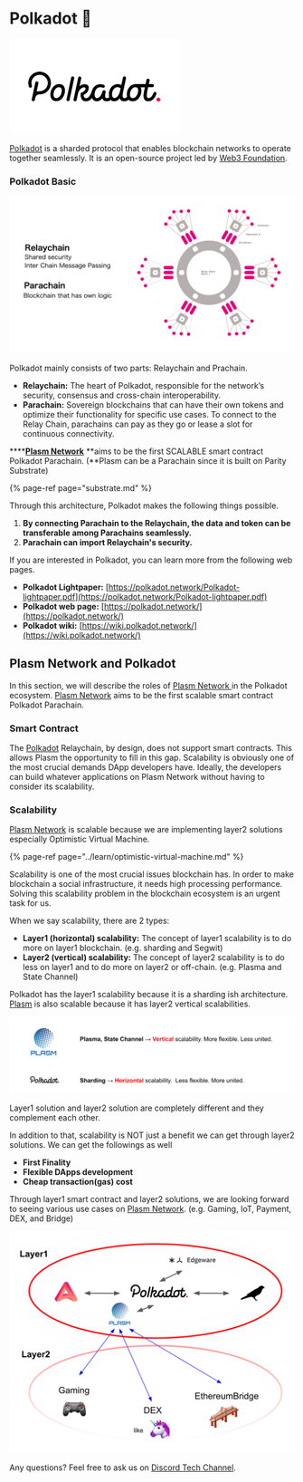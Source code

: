 # Polkadot 🔴

![](../.gitbook/assets/sukurnshotto-2020-06-07-221155png.png)

[Polkadot](https://polkadot.network/) is a sharded protocol that enables blockchain networks to operate together seamlessly. It is an open-source project led by [Web3 Foundation](https://web3.foundation/). 

### Polkadot Basic

![](../.gitbook/assets/sukurnshotto-2020-06-07-230056png.png)

Polkadot mainly consists of two parts: Relaychain and Prachain. 

* **Relaychain:** The heart of Polkadot, responsible for the network’s security, consensus and cross-chain interoperability.
* **Parachain:** Sovereign blockchains that can have their own tokens and optimize their functionality for specific use cases. To connect to the Relay Chain, parachains can pay as they go or lease a slot for continuous connectivity.

\*\*\*\*[**Plasm Network**](https://www.plasmnet.io/) **aims to be the first SCALABLE smart contract Polkadot Parachain. \(**Plasm can be a Parachain since it is built on Parity Substrate\)

{% page-ref page="substrate.md" %}

Through this architecture, Polkadot makes the following things possible. 

1. **By connecting Parachain to the Relaychain, the data and token can be transferable among Parachains seamlessly.**
2. **Parachain can import Relaychain's security.**

If you are interested in Polkadot, you can learn more from the following web pages.

* **Polkadot Lightpaper:** [https://polkadot.network/Polkadot-lightpaper.pdf](https://polkadot.network/Polkadot-lightpaper.pdf)
* **Polkadot web page:** [https://polkadot.network/](https://polkadot.network/)
* **Polkadot wiki:** [https://wiki.polkadot.network/](https://wiki.polkadot.network/)

##  Plasm Network and Polkadot

In this section, we will describe the roles of [Plasm Network ](https://www.plasmnet.io/)in the Polkadot ecosystem. [Plasm Network](https://www.plasmnet.io/) aims to be the first scalable smart contract Polkadot Parachain. 

### Smart Contract

The [Polkadot](https://polkadot.network/) Relaychain, by design, does not support smart contracts. This allows Plasm the opportunity to fill in this gap. Scalability is obviously one of the most crucial demands DApp developers have. Ideally, the developers can build whatever applications on Plasm Network without having to consider its scalability.

### Scalability

[Plasm Network](https://www.plasmnet.io/) is scalable because we are implementing layer2 solutions especially Optimistic Virtual Machine.

{% page-ref page="../learn/optimistic-virtual-machine.md" %}

Scalability is one of the most crucial issues blockchain has. In order to make blockchain a social infrastructure, it needs high processing performance. Solving this scalability problem in the blockchain ecosystem is an urgent task for us.

When we say scalability, there are 2 types: 

* **Layer1 \(horizontal\) scalability:** The concept of layer1 scalability is to do more on layer1 blockchain. \(e.g. sharding and Segwit\)
* **Layer2 \(vertical\) scalability:** The concept of layer2 scalability is to do less on layer1 and to do more on layer2 or off-chain.  \(e.g. Plasma and State Channel\)

Polkadot has the layer1 scalability because it is a sharding ish architecture. [Plasm](https://www.plasmnet.io/) is also scalable because it has layer2 vertical scalabilities. 

![](../.gitbook/assets/sukurnshotto-2020-06-07-234905png.png)

Layer1 solution and layer2 solution are completely different and they complement each other. 

In addition to that, scalability is NOT just a benefit we can get through layer2 solutions. We can get the followings as well

* **First Finality**
* **Flexible DApps development**
* **Cheap transaction\(gas\) cost**

Through layer1 smart contract and layer2 solutions, we are looking forward to seeing various use cases on [Plasm Network](https://www.plasmnet.io/). \(e.g. Gaming, IoT, Payment, DEX, and Bridge\) 

![](../.gitbook/assets/sukurnshotto-2020-06-08-00739png.png)

Any questions? Feel free  to ask us on [Discord Tech Channel](https://discord.gg/Z3nC9U4).

